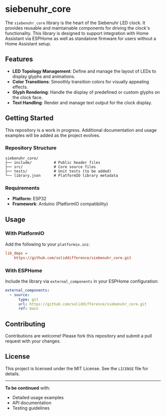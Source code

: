 # siebenuhr_core

The `siebenuhr_core` library is the heart of the Siebenuhr LED clock. It provides reusable and maintainable components for driving the clock's functionality. This library is designed to support integration with Home Assistant via ESPHome as well as standalone firmware for users without a Home Assistant setup.

## Features

- **LED Topology Management**: Define and manage the layout of LEDs to display glyphs and animations.
- **Color Transitions**: Smoothly transition colors for visually appealing effects.
- **Glyph Rendering**: Handle the display of predefined or custom glyphs on the clock face.
- **Text Handling**: Render and manage text output for the clock display.

## Getting Started

This repository is a work in progress. Additional documentation and usage examples will be added as the project evolves.

### Repository Structure

```
siebenuhr_core/
├── include/          # Public header files
├── src/              # Core source files
├── tests/            # Unit tests (to be added)
└── library.json      # PlatformIO library metadata
```

### Requirements

- **Platform**: ESP32
- **Framework**: Arduino (PlatformIO compatibility)

## Usage

### With PlatformIO

Add the following to your `platformio.ini`:

```ini
lib_deps =
    https://github.com/soliddifference/siebenuhr_core.git
```

### With ESPHome

Include the library via `external_components` in your ESPHome configuration:

```yaml
external_components:
  - source:
      type: git
      url: https://github.com/soliddifference/siebenuhr_core.git
      ref: main
```

## Contributing

Contributions are welcome! Please fork this repository and submit a pull request with your changes.

## License

This project is licensed under the MIT License. See the `LICENSE` file for details.

---

**To be continued** with:
- Detailed usage examples
- API documentation
- Testing guidelines
```
